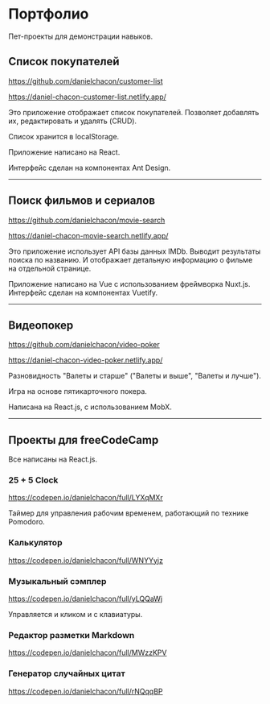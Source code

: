 # Портфолио

Пет-проекты для демонстрации навыков.

## Список покупателей
https://github.com/danielchacon/customer-list

https://daniel-chacon-customer-list.netlify.app/

Это приложение отображает список покупателей. Позволяет добавлять их, редактировать и удалять (CRUD).

Cписок хранится в localStorage.

Приложение написано на React.

Интерфейс сделан на компонентах Ant Design.

---

## Поиск фильмов и сериалов
https://github.com/danielchacon/movie-search

https://daniel-chacon-movie-search.netlify.app/

Это приложение использует API базы данных IMDb. Выводит результаты поиска по названию. И отображает детальную информацию о фильме на отдельной странице.

Приложение написано на Vue с использованием фреймворка Nuxt.js.
Интерфейс сделан на компонентах Vuetify.

---

## Видеопокер

https://github.com/danielchacon/video-poker

https://daniel-chacon-video-poker.netlify.app/

Разновидность "Валеты и старше" ("Валеты и выше", "Валеты и лучше").

Игра на основе пятикарточного покера.

Написана на React.js, с использованием MobX.

---

## Проекты для freeCodeCamp

Все написаны на React.js.

### 25 + 5 Clock 

https://codepen.io/danielchacon/full/LYXqMXr

Таймер для управления рабочим временем, работающий по технике Pomodoro.

### Калькулятор

https://codepen.io/danielchacon/full/WNYYyjz

### Музыкальный сэмплер

https://codepen.io/danielchacon/full/yLQQaWj

Управляется и кликом и с клавиатуры.

### Редактор разметки Markdown

https://codepen.io/danielchacon/full/MWzzKPV

### Генератор случайных цитат

https://codepen.io/danielchacon/full/rNQqqBP
